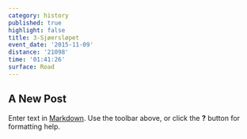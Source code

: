 ```yaml
---
category: history
published: true
highlight: false
title: 3-Sjøersløpet
event_date: '2015-11-09'
distance: '21098'
time: '01:41:26'
surface: Road
---
```

## A New Post

Enter text in [Markdown](http://daringfireball.net/projects/markdown/). Use the toolbar above, or click the **?** button for formatting help.
